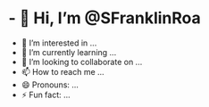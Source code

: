 # - 👋 Hi, I’m @SFranklinRoa
- 👀 I’m interested in ...
- 🌱 I’m currently learning ...
- 💞️ I’m looking to collaborate on ...
- 📫 How to reach me ...
- 😄 Pronouns: ...
- ⚡ Fun fact: ...

<!---
SFranklinRoa/SFranklinRoa is a ✨ special ✨ repository because its `README.md` (this file) appears on your GitHub profile.
You can click the Preview link to take a look at your changes.
--->
